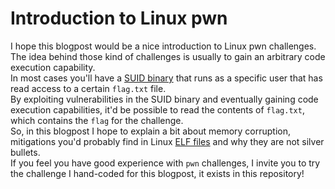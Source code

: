 # Introduction to Linux pwn
I hope this blogpost would be a nice introduction to Linux pwn challenges.  
The idea behind those kind of challenges is usually to gain an arbitrary code execution capability.  
In most cases you'll have a [SUID binary](https://en.wikipedia.org/wiki/Setuid) that runs as a specific user that has read access to a certain `flag.txt` file.  
By exploiting vulnerabilities in the SUID binary and eventually gaining code execution capabilities, it'd be possible to read the contents of `flag.txt`, which contains the `flag` for the challenge.  
So, in this blogpost I hope to explain a bit about memory corruption, mitigations you'd probably find in Linux [ELF files](https://en.wikipedia.org/wiki/Executable_and_Linkable_Format) and why they are not silver bullets.  
If you feel you have good experience with `pwn` challenges, I invite you to try the challenge I hand-coded for this blogpost, it exists in this repository!
